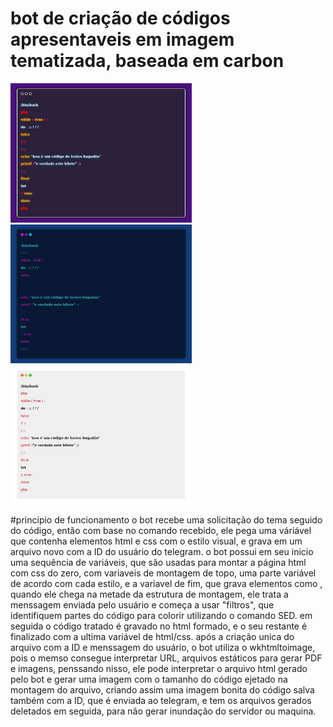 # bot de criação de códigos apresentaveis em imagem tematizada, baseada em carbon
<p align="left">
  <img src="code1.png" width="290">
  <img src="code2.png" width="290">
  <img src="code3.png" width="290">
</p>
#principio de funcionamento
o bot recebe uma solicitação do tema seguido do código, então com base no comando recebido, ele pega uma váriável que contenha elementos html e css com o estilo visual, e grava em um arquivo novo com a ID do usuário do telegram.
o bot possui em seu inicio uma sequência de variáveis, que são usadas para montar a página html com css do zero, com variaveis de montagem de topo, uma parte variável de acordo com cada estilo, e a variavel de fim, que grava elementos como </h3></div></html>,
quando ele chega na metade da estrutura de montagem, ele trata a menssagem enviada pelo usuário e começa a usar "filtros", que identifiquem partes do código para colorir utilizando o comando SED.
em seguida o código tratado é gravado no html formado, e o seu restante é finalizado com a ultima variável de html/css.
após a criação unica do arquivo com a ID e menssagem do usuário, o bot utiliza o wkhtmltoimage, pois o memso consegue interpretar URL, arquivos estáticos para gerar PDF e imagens, penssando nisso, ele pode interpretar o arquivo html gerado pelo bot e gerar uma imagem com o tamanho do código ejetado na montagem do arquivo, criando assim uma imagem bonita do código salva também com a 
ID, que é enviada ao telegram, e tem os arquivos gerados deletados em seguida, para não gerar inundação do servidor ou maquina.
